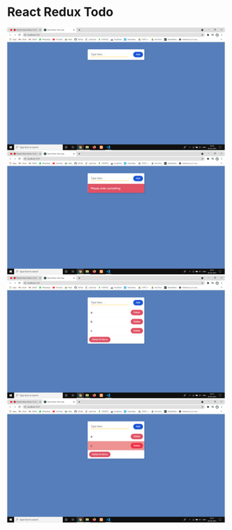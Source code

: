 # React Redux Todo

![alt text](/images/1.png)
![alt text](/images/2.png)
![alt text](/images/3.png)
![alt text](/images/4.png)